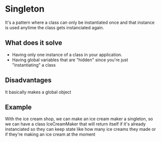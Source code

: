 # Singleton

It's a pattern where a class can only be instantiated once and that instance is
used anytime the class gets instanciated again.


## What does it solve

- Having only one instance of a class in your application.
- Having global variables that are "hidden" since you're just "instantiating" a
class


## Disadvantages

It basically makes a global object


## Example

With the ice cream shop, we can make an ice cream maker a singleton, so we can
have a class IceCreamMaker that will return itself if it's already instanciated
so they can keep state like how many ice creams they made or if they're making
an ice cream at the moment
